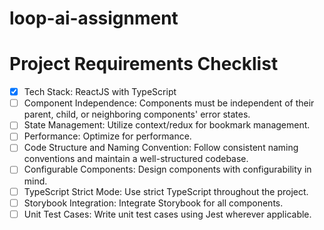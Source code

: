 # loop-ai-assignment

# Project Requirements Checklist
- [X] Tech Stack: ReactJS with TypeScript
- [ ] Component Independence: Components must be independent of their parent, child, or neighboring components' error states.
- [ ] State Management: Utilize context/redux for bookmark management.
- [ ] Performance: Optimize for performance.
- [ ] Code Structure and Naming Convention: Follow consistent naming conventions and maintain a well-structured codebase.
- [ ] Configurable Components: Design components with configurability in mind.
- [ ] TypeScript Strict Mode: Use strict TypeScript throughout the project.
- [ ] Storybook Integration: Integrate Storybook for all components.
- [ ] Unit Test Cases: Write unit test cases using Jest wherever applicable.
